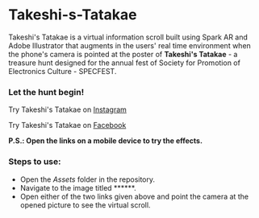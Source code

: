 # Takeshi-s-Tatakae

Takeshi's Tatakae is a virtual information scroll built using Spark AR and Adobe Illustrator that augments in the users' real time environment when the phone's camera is pointed at the poster of **Takeshi's Tatakae** - a treasure hunt designed for the annual fest of Society for Promotion of Electronics Culture - SPECFEST. 

### Let the hunt begin!

Try Takeshi's Tatakae on [Instagram](https://www.instagram.com/ar/1257420538530444/)

Try Takeshi's Tatakae on [Facebook](https://www.facebook.com/fbcameraeffects/tryit/1257420538530444/)
 
**P.S.: Open the links on a mobile device to try the effects.**

### Steps to use:
- Open the *Assets* folder in the repository.
- Navigate to the image titled ******.
- Open either of the two links given above and point the camera at the opened picture to see the virtual scroll.
